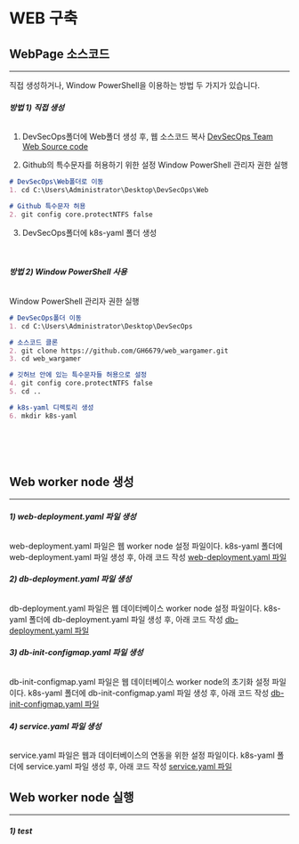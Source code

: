 # WEB 구축

## WebPage 소스코드
---
직접 생성하거나, Window PowerShell을 이용하는 방법 두 가지가 있습니다.

###### **방법 1) 직접 생성**
1. DevSecOps폴더에 Web폴더 생성 후, 웹 소스코드 복사
[DevSecOps Team Web Source code](https://github.com/GH6679/web_wargamer)

2. Github의 특수문자를 허용하기 위한 설정
Window PowerShell 관리자 권한 실행
```md
# DevSecOps\Web폴더로 이동
1. cd C:\Users\Administrator\Desktop\DevSecOps\Web

# Github 특수문자 허용
2. git config core.protectNTFS false
```
3. DevSecOps폴더에 k8s-yaml 폴더 생성
<br>

###### **방법 2) Window PowerShell 사용**
Window PowerShell 관리자 권한 실행
```md
# DevSecOps폴더 이동
1. cd C:\Users\Administrator\Desktop\DevSecOps

# 소스코드 클론 
2. git clone https://github.com/GH6679/web_wargamer.git
3. cd web_wargamer 

# 깃허브 안에 있는 특수문자들 허용으로 설정 
4. git config core.protectNTFS false 
5. cd .. 

# k8s-yaml 디렉토리 생성 
6. mkdir k8s-yaml
```
<br><br><br>

## Web worker node 생성
---

###### **1) web-deployment.yaml 파일 생성**
web-deployment.yaml 파일은 웹 worker node 설정 파일이다.
k8s-yaml 폴더에 web-deployment.yaml 파일 생성 후, 아래 코드 작성
<a href="#" class="show-code" data-code-file="web-deployment">web-deployment.yaml 파일</a> <br>

###### **2) db-deployment.yaml 파일 생성**
db-deployment.yaml 파일은 웹 데이터베이스 worker node 설정 파일이다.
k8s-yaml 폴더에 db-deployment.yaml 파일 생성 후, 아래 코드 작성
<a href="#" class="show-code" data-code-file="db-deployment">db-deployment.yaml 파일</a> <br>

###### **3) db-init-configmap.yaml 파일 생성**
db-init-configmap.yaml 파일은 웹 데이터베이스 worker node의 초기화 설정 파일이다.
k8s-yaml 폴더에 db-init-configmap.yaml 파일 생성 후, 아래 코드 작성
<a href="#" class="show-code" data-code-file="db-init-configmap">db-init-configmap.yaml 파일</a> <br>

###### **4) service.yaml 파일 생성**
service.yaml 파일은 웹과 데이터베이스의 연동을 위한 설정 파일이다.
k8s-yaml 폴더에 service.yaml 파일 생성 후, 아래 코드 작성
<a href="#" class="show-code" data-code-file="service">service.yaml 파일</a> <br>

## Web worker node 실행
---
###### **1) test**
